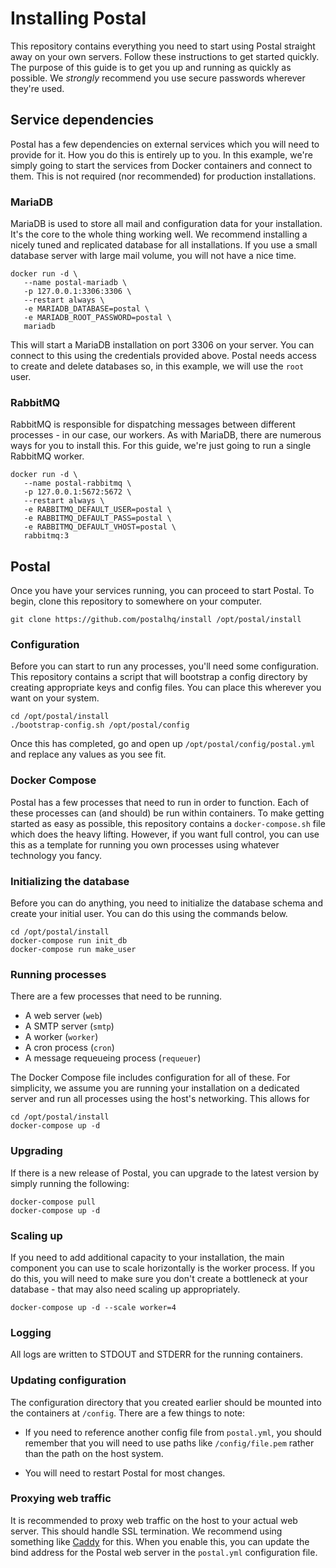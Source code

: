 # Installing Postal

This repository contains everything you need to start using Postal straight away on your own servers. Follow these instructions to get started quickly. The purpose of this guide is to get you up and running as quickly as possible. We *strongly* recommend you use secure passwords wherever they're used.

## Service dependencies

Postal has a few dependencies on external services which you will need to provide for it. How you do this is entirely up to you. In this example, we're simply going to start the services from Docker containers and connect to them. This is not required (nor recommended) for production installations.

### MariaDB

MariaDB is used to store all mail and configuration data for your installation. It's the core to the whole thing working well. We recommend installing a nicely tuned and replicated database for all installations. If you use a small database server with large mail volume, you will not have a nice time.

```
docker run -d \
   --name postal-mariadb \
   -p 127.0.0.1:3306:3306 \
   --restart always \
   -e MARIADB_DATABASE=postal \
   -e MARIADB_ROOT_PASSWORD=postal \
   mariadb
```

This will start a MariaDB installation on port 3306 on your server. You can connect to this using the credentials provided above. Postal needs access to create and delete databases so, in this example, we will use the `root` user.

### RabbitMQ

RabbitMQ is responsible for dispatching messages between different processes - in our case, our workers. As with MariaDB, there are numerous ways for you to install this. For this guide, we're just going to run a single RabbitMQ worker.

```
docker run -d \
   --name postal-rabbitmq \
   -p 127.0.0.1:5672:5672 \
   --restart always \
   -e RABBITMQ_DEFAULT_USER=postal \
   -e RABBITMQ_DEFAULT_PASS=postal \
   -e RABBITMQ_DEFAULT_VHOST=postal \
   rabbitmq:3
```

## Postal

Once you have your services running, you can proceed to start Postal. To begin, clone this repository to somewhere on your computer.

```
git clone https://github.com/postalhq/install /opt/postal/install
```

### Configuration

Before you can start to run any processes, you'll need some configuration. This repository contains a script that will bootstrap a config directory by creating appropriate keys and config files. You can place this wherever you want on your system.

```
cd /opt/postal/install
./bootstrap-config.sh /opt/postal/config
```

Once this has completed, go and open up `/opt/postal/config/postal.yml` and replace any values as you see fit.

### Docker Compose

Postal has a few processes that need to run in order to function. Each of these processes can (and should) be run within containers. To make getting started as easy as possible, this repository contains a `docker-compose.sh` file which does the heavy lifting. However, if you want full control, you can use this as a template for running you own processes using whatever technology you fancy.

### Initializing the database

Before you can do anything, you need to initialize the database schema and create your initial user. You can do this using the commands below.

```
cd /opt/postal/install
docker-compose run init_db
docker-compose run make_user
```

### Running processes

There are a few processes that need to be running.

* A web server (`web`)
* A SMTP server (`smtp`)
* A worker (`worker`)
* A cron process (`cron`)
* A message requeueing process (`requeuer`)

The Docker Compose file includes configuration for all of these. For simplicity, we assume you are running your installation on a dedicated server and run all processes using the host's networking. This allows for

```
cd /opt/postal/install
docker-compose up -d
```

### Upgrading

If there is a new release of Postal, you can upgrade to the latest version by simply running the following:

```
docker-compose pull
docker-compose up -d
```

### Scaling up

If you need to add additional capacity to your installation, the main component you can use to scale horizontally is the worker process. If you do this, you will need to make sure you don't create a bottleneck at your database - that may also need scaling up appropriately.

```
docker-compose up -d --scale worker=4
```

### Logging

All logs are written to STDOUT and STDERR for the running containers.

### Updating configuration

The configuration directory that you created earlier should be mounted into the containers at `/config`. There are a few things to note:

* If you need to reference another config file from `postal.yml`, you should remember that you will need to use paths like `/config/file.pem` rather than the path on the host system.

* You will need to restart Postal for most changes.

### Proxying web traffic

It is recommended to proxy web traffic on the host to your actual web server. This should handle SSL termination. We recommend using something like [Caddy](https://caddyserver.com) for this. When you enable this, you can update the bind address for the Postal web server in the `postal.yml` configuration file.
